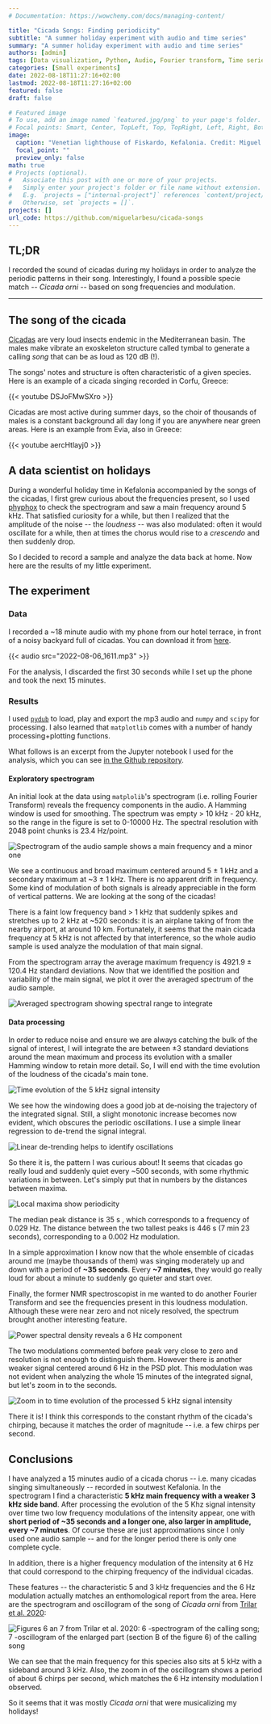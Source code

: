 ```yaml
---
# Documentation: https://wowchemy.com/docs/managing-content/

title: "Cicada Songs: Finding periodicity"
subtitle: "A summer holiday experiment with audio and time series"
summary: "A summer holiday experiment with audio and time series"
authors: [admin]
tags: [Data visualization, Python, Audio, Fourier transform, Time series]
categories: [Small experiments]
date: 2022-08-18T11:27:16+02:00
lastmod: 2022-08-18T11:27:16+02:00
featured: false
draft: false

# Featured image
# To use, add an image named `featured.jpg/png` to your page's folder.
# Focal points: Smart, Center, TopLeft, Top, TopRight, Left, Right, BottomLeft, Bottom, BottomRight.
image:
  caption: "Venetian lighthouse of Fiskardo, Kefalonia. Credit: Miguel Arbesú"
  focal_point: ""
  preview_only: false
math: true
# Projects (optional).
#   Associate this post with one or more of your projects.
#   Simply enter your project's folder or file name without extension.
#   E.g. `projects = ["internal-project"]` references `content/project/deep-learning/index.md`.
#   Otherwise, set `projects = []`.
projects: []
url_code: https://github.com/miguelarbesu/cicada-songs
---
```


## TL;DR

I recorded the sound of cicadas during my holidays in order to analyze the periodic patterns in their song. Interestingly, I found a possible specie match -- *Cicada orni* -- based on song frequencies and modulation. 

---

## The song of the cicada

[Cicadas](https://en.wikipedia.org/wiki/Cicada) are very loud insects endemic in the Mediterranean basin. The males make vibrate an exoskeleton structure called tymbal to generate a calling *song* that can be as loud as 120 dB (!). 

The songs' notes and structure is often characteristic of a given species. Here is an example of a cicada singing recorded in Corfu, Greece:

{{< youtube DSJoFMwSXro >}}

Cicadas are most active during summer days, so the choir of thousands of males is a constant background all day long if you are anywhere near green areas. Here is an example from Evia, also in Greece:  

{{< youtube aercHtlayj0 >}}

## A data scientist on holidays

During a wonderful holiday time in Kefalonia accompanied by the songs of the cicadas, I first grew curious about the frequencies present, so I used [phyphox](https://phyphox.org/) to check the spectrogram and saw a main frequency around 5 kHz. That satisfied curiosity for a while, but then I realized that the amplitude of the noise -- the *loudness* -- was also modulated: often it would oscillate for a while, then at times the chorus would rise to a *crescendo* and then suddenly drop. 

So I decided to record a sample and analyze the data back at home. Now here are the results of my little experiment. 

## The experiment

### Data

I recorded a ~18 minute audio with my phone from our hotel terrace, in front of a noisy backyard full of cicadas. You can download it from [here](./2022-08-06_1611.mp3). 

{{< audio src="2022-08-06_1611.mp3" >}}

For the analysis, I discarded the first 30 seconds while I set up the phone and took the next 15 minutes.

### Results

I used [`pydub`](http://pydub.com/) to load, play and export the mp3 audio and `numpy` and `scipy` for processing. I also learned that `matplotlib` comes with a number of handy processing+plotting functions.

What follows is an excerpt from the Jupyter notebook I used for the analysis, which you can see [in the Github repository](https://github.com/miguelarbesu/cicada-songs/blob/main/notebooks/0-finding-periodicity.ipynb). 

#### Exploratory spectrogram

An initial look at the data using `matplolib`'s spectrogram (i.e. rolling Fourier Transform) reveals the frequency components in the audio. A Hamming window is used for smoothing. The spectrum was empty > 10 kHz - 20 kHz, so the range in the figure is set to 0-10000 Hz. The spectral resolution with 2048 point chunks is 23.4 Hz/point.
    
![Spectrogram of the audio sample shows a main frequency and a minor one](0-finding-periodicity_4_0.png "Spectrogram of the audio sample shows a main frequency and a minor one")

We see a continuous and broad maximum centered around 5 $\pm$ 1 kHz and a secondary maximum at ~3 $\pm$ 1 kHz. There is no apparent drift in frequency. Some kind of modulation of both signals is already appreciable in the form of vertical patterns. We are looking at the song of the cicadas!

There is a faint low frequency band > 1 kHz that suddenly spikes and stretches up to 2 kHz at ~520 seconds: it is an airplane taking of from the nearby airport, at around 10 km. Fortunately, it seems that the main cicada frequency at 5 kHz is not affected by that interference, so the whole audio sample is used analyze the modulation of that main signal.

From the spectrogram array the average maximum frequency is 4921.9 $\pm$ 120.4 Hz standard deviations. Now that we identified the position and variability of the main signal, we plot it over the averaged spectrum of the audio sample.

![Averaged spectrogram showing spectral range to integrate](0-finding-periodicity_8_0.png "Averaged spectrogram showing spectral range to integrate")


#### Data processing

In order to reduce noise and ensure we are always catching the bulk of the signal of interest, I will integrate the are between $\pm 3$ standard deviations around the mean maximum and process its evolution with a smaller Hamming window to retain more detail.  So, I will end with the time evolution of the loudness of the cicada's main tone. 

![Time evolution of the 5 kHz signal intensity](0-finding-periodicity_12_0.png "Time evolution of the 5 kHz signal intensity")

We see how the windowing does a good job at de-noising the trajectory of the integrated signal. Still, a slight monotonic increase becomes now evident, which obscures the periodic oscillations. I use a simple linear regression to de-trend the signal integral.

![Linear de-trending helps to identify oscillations](0-finding-periodicity_14_0.png "Linear de-trending helps to identify oscillations")

So there it is, the pattern I was curious about! It seems that cicadas go really loud and suddenly quiet every ~500 seconds, with some rhythmic variations in between. Let's simply put that in numbers by the distances between maxima.

![Local maxima show periodicity](0-finding-periodicity_17_0.png "Local maxima show periodicity")

The median peak distance is 35 s , which corresponds to a frequency of 0.029 Hz. The distance between the two tallest peaks is 446 s (7 min 23 seconds), corresponding to a 0.002 Hz modulation.

In a simple approximation I know now that the whole ensemble of cicadas around me (maybe thousands of them) was singing moderately up and down with a period of **~35 seconds**. Every **~7 minutes**, they would go really loud for about a minute to suddenly go quieter and start over.

Finally, the former NMR spectroscopist in me wanted to do another Fourier Transform and see the frequencies present in this loudness modulation. Although these were near zero and not nicely resolved, the spectrum brought another interesting feature.

![Power spectral density reveals a 6 Hz component](0-finding-periodicity_20_1.png "Power spectral density reveals a 6 Hz component")
    
The two modulations commented before peak very close to zero and resolution is not enough to distinguish them. However there is another weaker signal centered around 6 Hz in the PSD plot. This modulation was not evident when analyzing the whole 15 minutes of the integrated signal, but let's zoom in to the seconds.

![Zoom in to time evolution of the processed 5 kHz signal intensity](0-finding-periodicity_22_0.png "Zoom in to time evolution of the processed 5 kHz signal intensity")
    
There it is! I think this corresponds to the constant rhythm of the cicada's chirping, because it matches the order of magnitude -- i.e. a few chirps per second.

## Conclusions

I have analyzed a 15 minutes audio of a cicada chorus -- i.e. many cicadas singing simultaneously -- recorded in soutwest Kefalonia. In the spectrogram I find a characteristic **5 kHz main frequency with a weaker 3 kHz side band**. After processing the evolution of the 5 Khz signal intensity over time two low frequency modulations of the intensity appear, one with **short period of ~35 seconds and a longer one, also larger in amplitude, every ~7 minutes**. Of course these are just approximations since I only used one audio sample -- and for the longer period there is only one complete cycle.

In addition, there is a higher frequency modulation of the intensity at 6 Hz that could correspond to the chirping frequency of the individual cicadas. 

These features -- the characteristic 5 and 3 kHz frequencies and the 6 Hz modulation  actually matches an enthomological report from the area. Here are the spectrogram and oscillogram of the song of *Cicada orni* from [Trilar et al. 2020](http://dx.doi.org/10.15298/rusentj.29.1.03):

![Figures 6 an 7 from Trilar et al. 2020: 6 -spectrogram of the calling song; 7 -oscillogram of the enlarged part (section B of the figure 6) of the calling song](7-Cicada-orni-6-spectrogram-of-the-calling-song-7-oscillogram-of-the-enlarged-part.png "Figures 6 an 7 from Trilar et al. 2020 (top to bottom): spectrogram of the calling song; oscillogram of the enlarged part (section B) of the calling song")

We can see that the main frequency for this species also sits at 5 kHz with a sideband around 3 kHz. Also, the zoom in of the oscillogram shows a period of about 6 chirps per second, which matches the 6 Hz intensity modulation I observed. 

So it seems that it was mostly *Cicada orni* that were musicalizing my holidays!